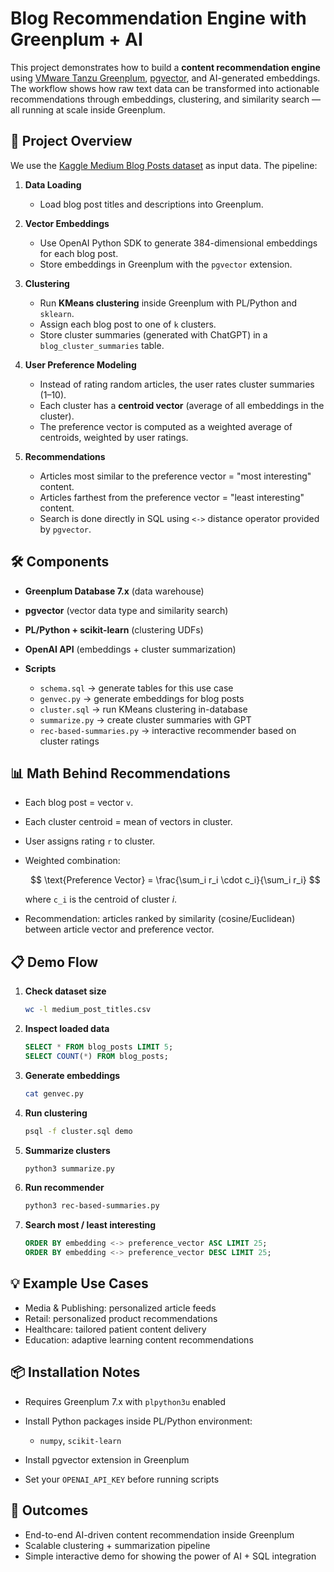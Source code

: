 # Blog Recommendation Engine with Greenplum + AI

This project demonstrates how to build a **content recommendation engine** using [VMware Tanzu Greenplum](https://tanzu.vmware.com/greenplum), [pgvector](https://github.com/pgvector/pgvector), and AI-generated embeddings. The workflow shows how raw text data can be transformed into actionable recommendations through embeddings, clustering, and similarity search — all running at scale inside Greenplum.

## 🚀 Project Overview

We use the [Kaggle Medium Blog Posts dataset](https://www.kaggle.com) as input data. The pipeline:

1. **Data Loading**

   * Load blog post titles and descriptions into Greenplum.

2. **Vector Embeddings**

   * Use OpenAI Python SDK to generate 384-dimensional embeddings for each blog post.
   * Store embeddings in Greenplum with the `pgvector` extension.

3. **Clustering**

   * Run **KMeans clustering** inside Greenplum with PL/Python and `sklearn`.
   * Assign each blog post to one of `k` clusters.
   * Store cluster summaries (generated with ChatGPT) in a `blog_cluster_summaries` table.

4. **User Preference Modeling**

   * Instead of rating random articles, the user rates cluster summaries (1–10).
   * Each cluster has a **centroid vector** (average of all embeddings in the cluster).
   * The preference vector is computed as a weighted average of centroids, weighted by user ratings.

5. **Recommendations**

   * Articles most similar to the preference vector = "most interesting" content.
   * Articles farthest from the preference vector = "least interesting" content.
   * Search is done directly in SQL using `<->` distance operator provided by `pgvector`.

## 🛠️ Components

* **Greenplum Database 7.x** (data warehouse)
* **pgvector** (vector data type and similarity search)
* **PL/Python + scikit-learn** (clustering UDFs)
* **OpenAI API** (embeddings + cluster summarization)
* **Scripts**

  * `schema.sql` -> generate tables for this use case
  * `genvec.py` → generate embeddings for blog posts
  * `cluster.sql` → run KMeans clustering in-database
  * `summarize.py` → create cluster summaries with GPT
  * `rec-based-summaries.py` → interactive recommender based on cluster ratings

## 📊 Math Behind Recommendations

* Each blog post = vector `v`.
* Each cluster centroid = mean of vectors in cluster.
* User assigns rating `r` to cluster.
* Weighted combination:

  $$
  \text{Preference Vector} = \frac{\sum_i r_i \cdot c_i}{\sum_i r_i}
  $$

  where `c_i` is the centroid of cluster *i*.
* Recommendation: articles ranked by similarity (cosine/Euclidean) between article vector and preference vector.

## 📋 Demo Flow

1. **Check dataset size**

   ```bash
   wc -l medium_post_titles.csv
   ```

2. **Inspect loaded data**

   ```sql
   SELECT * FROM blog_posts LIMIT 5;
   SELECT COUNT(*) FROM blog_posts;
   ```

3. **Generate embeddings**

   ```bash
   cat genvec.py
   ```

4. **Run clustering**

   ```bash
   psql -f cluster.sql demo
   ```

5. **Summarize clusters**

   ```bash
   python3 summarize.py
   ```

6. **Run recommender**

   ```bash
   python3 rec-based-summaries.py
   ```

7. **Search most / least interesting**

   ```sql
   ORDER BY embedding <-> preference_vector ASC LIMIT 25;
   ORDER BY embedding <-> preference_vector DESC LIMIT 25;
   ```

## 💡 Example Use Cases

* Media & Publishing: personalized article feeds
* Retail: personalized product recommendations
* Healthcare: tailored patient content delivery
* Education: adaptive learning content recommendations

## 📦 Installation Notes

* Requires Greenplum 7.x with `plpython3u` enabled
* Install Python packages inside PL/Python environment:

  * `numpy`, `scikit-learn`
* Install pgvector extension in Greenplum
* Set your `OPENAI_API_KEY` before running scripts

## 🔮 Outcomes

* End-to-end AI-driven content recommendation inside Greenplum
* Scalable clustering + summarization pipeline
* Simple interactive demo for showing the power of AI + SQL integration

